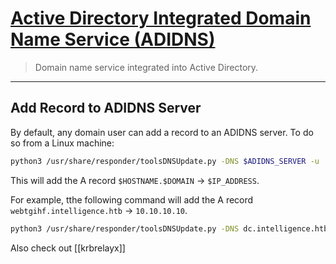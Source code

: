 # [Active Directory Integrated Domain Name Service (ADIDNS)](https://docs.microsoft.com/en-us/windows-server/identity/ad-ds/plan/active-directory-integrated-dns-zones)

> Domain name service integrated into Active Directory.

---

## Add Record to ADIDNS Server

By default, any domain user can add a record to an ADIDNS server. To do so from a Linux machine:

```bash
python3 /usr/share/responder/toolsDNSUpdate.py -DNS $ADIDNS_SERVER -u '$DOMAIN\$USERNAME' -p '$PASSWORD' -a ad -r $HOSTNAME -d $IP_ADDRESS
```

This will add the A record `$HOSTNAME.$DOMAIN` -> `$IP_ADDRESS`.

For example, tthe following command will add the A record `webtgihf.intelligence.htb` -> `10.10.10.10`.

```bash
python3 /usr/share/responder/toolsDNSUpdate.py -DNS dc.intelligence.htb -u 'intelligence.htb\Ted.Graves' -p 'Mr.Teddy' -a ad -r webtgihf -d 10.10.10.10
```

Also check out  [[krbrelayx]]